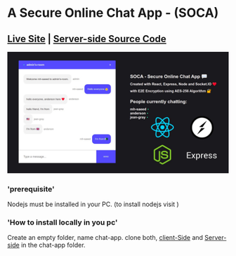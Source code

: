 # A Secure Online Chat App - (SOCA)
## [Live Site](https://mh-saeed-chat.netlify.app/)  |  [Server-side Source Code ](https://github.com/mh-saeed/server_BackEndOfChatApp/)

![UI](https://github.com/mh-saeed/client_frontEndOfChatApp/blob/master/src/icons/UI_img.jpg?raw=true)

### 'prerequisite'
Nodejs must be installed in your PC. (to install nodejs visit [](https://nodejs.org/en/))
### 'How to install locally in you pc'


Create an empty folder, name chat-app.
clone both, [client-Side](https://github.com/mh-saeed/client_frontEndOfChatApp) and [Server-side](https://github.com/mh-saeed/server_BackEndOfChatApp/) in the chat-app folder.

